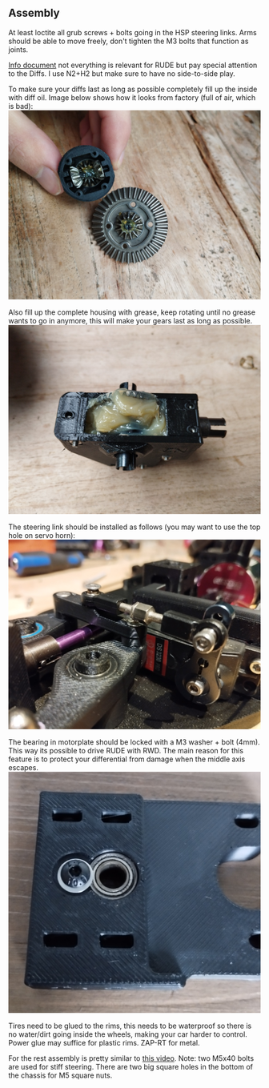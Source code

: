 ## Assembly

At least loctite all grub screws + bolts going in the HSP steering links. Arms should be able to move freely, don't tighten the M3 bolts that function as joints.

[Info document](https://docs.google.com/presentation/d/1HM81BQhkKSFr_ZRTIKP950ZJcJBYzyWOIWn2UdTEApA/edit?usp=sharing) not everything is relevant for RUDE but pay special attention to the Diffs. I use N2+H2 but make sure to have no side-to-side play.

To make sure your diffs last as long as possible completely fill up the inside with diff oil. Image below shows how it looks from factory (full of air, which is bad):
![inside_diff.jpg](inside_diff.jpg)

Also fill up the complete housing with grease, keep rotating until no grease wants to go in anymore, this will make your gears last as long as possible.
![diff_housing_grease.jpg](diff_housing_grease.jpg)

The steering link should be installed as follows (you may want to use the top hole on servo horn):
![steering_link_install.jpg](steering_link_install.jpg)

The bearing in motorplate should be locked with a M3 washer + bolt (4mm). This way its possible to drive RUDE with RWD. The main reason for this feature is to protect your differential from damage when the middle axis escapes.
![motorplate_bearing_lock.jpg](motorplate_bearing_lock.jpg)

Tires need to be glued to the rims, this needs to be waterproof so there is no water/dirt going inside the wheels, making your car harder to control. Power glue may suffice for plastic rims. ZAP-RT for metal.

For the rest assembly is pretty similar to [this video](https://www.youtube.com/watch?v=374VbFoaV5E).
Note: two M5x40 bolts are used for stiff steering. There are two big square holes in the bottom of the chassis for M5 square nuts.